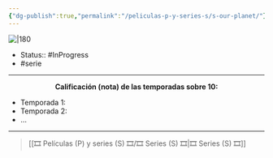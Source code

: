 ```yaml
---
{"dg-publish":true,"permalink":"/peliculas-p-y-series-s/s-our-planet/"}
---
```



![|180](https://m.media-amazon.com/images/M/MV5BZmM2OWEyN2EtZWY2NS00ZDA3LWFlNTAtNzUzMGQwZWVlZmE4XkEyXkFqcGdeQXVyNjAwNDUxODI@._V1_SX300.jpg)

- Status::  #InProgress 
- #serie

---

**<center>Calificación (nota) de las temporadas sobre 10:</center>**

- Temporada 1: 
- Temporada 2: 
- ...

---

> [[🎞️ Películas (P) y series (S) 🎞️/🎞️ Series (S) 🎞️\|🎞️ Series (S) 🎞️]]